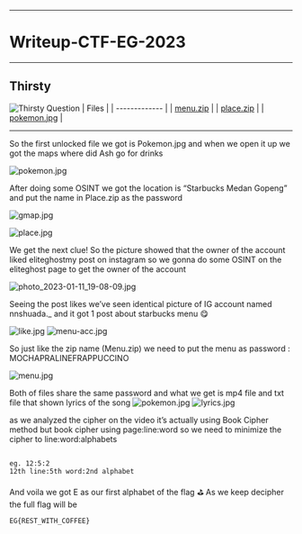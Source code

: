 ---------------------------------------------------------------------------
# Writeup-CTF-EG-2023
---------------------------------------------------------------------------

## Thirsty
![Thirsty Question](https://github.com/anwar3107/Writeup-CTF-EG-2023/blob/main/thirsty/ques.png)
| Files         |
| ------------- |
| [menu.zip](https://github.com/anwar3107/Writeup-CTF-EG-2023/blob/main/thirsty/Menu.zip)      |
| [place.zip](https://github.com/anwar3107/Writeup-CTF-EG-2023/blob/main/thirsty/Place.zip)      |
| [pokemon.jpg](https://github.com/anwar3107/Writeup-CTF-EG-2023/blob/main/thirsty/pokemon.png)      |

---------------------------------------------------------------------------

So the first unlocked file we got is Pokemon.jpg and when we open it up we got the maps where did Ash go for drinks

![pokemon.jpg](https://github.com/anwar3107/Writeup-CTF-EG-2023/blob/main/thirsty/pokemon.jpg)      

After doing some OSINT we got the location is “Starbucks Medan Gopeng” and put the name in Place.zip as the password

![gmap.jpg](https://github.com/anwar3107/Writeup-CTF-EG-2023/blob/main/thirsty/gmap.png)

![place.jpg](https://github.com/anwar3107/Writeup-CTF-EG-2023/blob/main/thirsty/place.png)  

We get the next clue! So the picture showed that the owner of the account liked eliteghostmy post on instagram so we gonna do some OSINT on the eliteghost page to get the owner of the account

![photo_2023-01-11_19-08-09.jpg](https://github.com/anwar3107/Writeup-CTF-EG-2023/blob/main/thirsty/photo_2023-01-11_19-08-09.jpg)

Seeing the post likes we’ve seen identical picture of IG account named nnshuada._ and it got 1 post about starbucks menu 😋

![like.jpg](https://github.com/anwar3107/Writeup-CTF-EG-2023/blob/main/thirsty/like.png)
![menu-acc.jpg](https://github.com/anwar3107/Writeup-CTF-EG-2023/blob/main/thirsty/menu-acc.png)

So just like the zip name (Menu.zip) we need to put the menu as password : MOCHAPRALINEFRAPPUCCINO

![menu.jpg](https://github.com/anwar3107/Writeup-CTF-EG-2023/blob/main/thirsty/menu.png)

Both of files share the same password and what we get is mp4 file and txt file that shown lyrics of the song
![pokemon.jpg](https://github.com/anwar3107/Writeup-CTF-EG-2023/blob/main/thirsty/pokemon.png)
![lyrics.jpg](https://github.com/anwar3107/Writeup-CTF-EG-2023/blob/main/thirsty/lyrics.png)

as we analyzed the cipher on the video it’s actually using Book Cipher method but book cipher using page:line:word so we need to minimize the cipher to line:word:alphabets

```

eg. 12:5:2
12th line:5th word:2nd alphabet

```
And voila we got E as our first alphabet of the flag ⛳
As we keep decipher the full flag will be
```
EG{REST_WITH_COFFEE}
```

